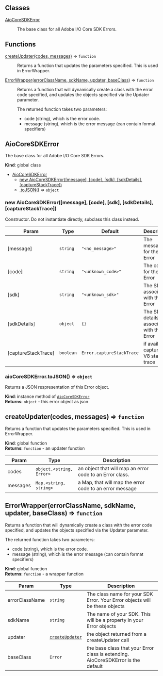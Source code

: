 ## Classes

<dl>
<dt><a href="#AioCoreSDKError">AioCoreSDKError</a></dt>
<dd><p>The base class for all Adobe I/O Core SDK Errors.</p>
</dd>
</dl>

## Functions

<dl>
<dt><a href="#createUpdater">createUpdater(codes, messages)</a> ⇒ <code>function</code></dt>
<dd><p>Returns a function that updates the parameters specified.
This is used in ErrorWrapper.</p>
</dd>
<dt><a href="#ErrorWrapper">ErrorWrapper(errorClassName, sdkName, updater, baseClass)</a> ⇒ <code>function</code></dt>
<dd><p>Returns a function that will dynamically create a class with the
error code specified, and updates the objects specified via the Updater parameter.</p>
<p>The returned function takes two parameters:</p>
<ul>
<li>code (string), which is the error code.</li>
<li>message (string), which is the error message (can contain format specifiers)</li>
</ul>
</dd>
</dl>

<a name="AioCoreSDKError"></a>

## AioCoreSDKError
The base class for all Adobe I/O Core SDK Errors.

**Kind**: global class  

* [AioCoreSDKError](#AioCoreSDKError)
    * [new AioCoreSDKError([message], [code], [sdk], [sdkDetails], [captureStackTrace])](#new_AioCoreSDKError_new)
    * [.toJSON()](#AioCoreSDKError+toJSON) ⇒ <code>object</code>

<a name="new_AioCoreSDKError_new"></a>

### new AioCoreSDKError([message], [code], [sdk], [sdkDetails], [captureStackTrace])
Constructor.
Do not instantiate directly, subclass this class instead.


| Param | Type | Default | Description |
| --- | --- | --- | --- |
| [message] | <code>string</code> | <code>&quot;&lt;no_message&gt;&quot;</code> | The message for the Error |
| [code] | <code>string</code> | <code>&quot;&lt;unknown_code&gt;&quot;</code> | The code for the Error |
| [sdk] | <code>string</code> | <code>&quot;&lt;unknown_sdk&gt;&quot;</code> | The SDK associated with the Error |
| [sdkDetails] | <code>object</code> | <code>{}</code> | The SDK details associated with the Error |
| [captureStackTrace] | <code>boolean</code> | <code>Error.captureStackTrace</code> | if available, capture the V8 stack trace |

<a name="AioCoreSDKError+toJSON"></a>

### aioCoreSDKError.toJSON() ⇒ <code>object</code>
Returns a JSON respresentation of this Error object.

**Kind**: instance method of [<code>AioCoreSDKError</code>](#AioCoreSDKError)  
**Returns**: <code>object</code> - this error object as json  
<a name="createUpdater"></a>

## createUpdater(codes, messages) ⇒ <code>function</code>
Returns a function that updates the parameters specified.
This is used in ErrorWrapper.

**Kind**: global function  
**Returns**: <code>function</code> - an updater function  

| Param | Type | Description |
| --- | --- | --- |
| codes | <code>object.&lt;string, Error&gt;</code> | an object that will map an error code to an Error class. |
| messages | <code>Map.&lt;string, string&gt;</code> | a Map, that will map the error code to an error message |

<a name="ErrorWrapper"></a>

## ErrorWrapper(errorClassName, sdkName, updater, baseClass) ⇒ <code>function</code>
Returns a function that will dynamically create a class with the
error code specified, and updates the objects specified via the Updater parameter.

The returned function takes two parameters:
   - code (string), which is the error code.
   - message (string), which is the error message (can contain format specifiers)

**Kind**: global function  
**Returns**: <code>function</code> - a wrapper function  

| Param | Type | Description |
| --- | --- | --- |
| errorClassName | <code>string</code> | The class name for your SDK Error. Your Error objects will be these objects |
| sdkName | <code>string</code> | The name of your SDK. This will be a property in your Error objects |
| updater | [<code>createUpdater</code>](#createUpdater) | the object returned from a createUpdater call |
| baseClass | <code>Error</code> | the base class that your Error class is extending. AioCoreSDKError is the default |

